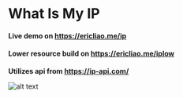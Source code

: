 # What Is My IP
#### Live demo on https://ericliao.me/ip
#### Lower resource build on https://ericliao.me/iplow
**Utilizes api from https://ip-api.com/**
  
  
  
![alt text](https://i.gyazo.com/ddf222ca86ab059c555507b021794195.png)

